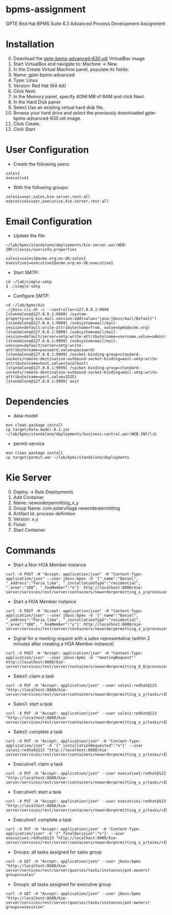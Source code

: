 # bpms-assignment
GPTE Red Hat BPMS Suite 6.3 Advanced Process Development Assignment

Installation
============
0. Download the [gpte-bpms-advanced-630.vdi](https://drive.google.com/open?id=0B8mmXW6hJKdiaVpndWxFV3Nmbkk) VirtualBox image
0. Start VirtualBox and navigate to: Machine → New.
0. In the Create Virtual Machine panel, populate its fields:
0. Name: gpte-bpms-advanced
0. Type: Linux
0. Version: Red Hat (64-bit)
0. Click Next.
0. In the Memory panel, specify 4096 MB of RAM and click Next.
0. In the Hard Disk panel:
0. Select Use an existing virtual hard disk file.
0. Browse your hard drive and select the previously downloaded gpte-bpms-advanced-630.vdi image.
0. Click Create.
0. Click Start.

User Configuration
==================
* Create the following users:
```
sales1
executive1
```
* With the following groups:
```
sales1=user,sales,kie-server,rest-all
executive1=user,executive,kie-server,rest-all
```

Email Configuration
===================
* Update the file: 
```
~/lab/bpms/standalone/deployments/kie-server.war/WEB-INF/classes/userinfo.properties
```
```
sales1=sales1@acme.org:en-UK:sales1
executive1=executive1@acme.org:en-UK:executive1
```

* Start SMTP:
```
cd ~/lab/simple-smtp
$ ./simple-smtp
```

* Configure SMTP:
```
cd ~/lab/bpms/bin
./jboss-cli.sh -c --controller=127.0.0.1:9999
[standalone@127.0.0.1:9999] /system-property=org.kie.mail.session:add(value="java:jboss/mail/Default")
[standalone@127.0.0.1:9999] /subsystem=mail/mail-session=default:write-attribute(name=from, value=bpms@acme.org)
[standalone@127.0.0.1:9999] /subsystem=mail/mail-session=default/server=smtp:write-attribute(name=username,value=admin)
[standalone@127.0.0.1:9999] /subsystem=mail/mail-session=default/server=smtp:write-attribute(name=password,value=password)
[standalone@127.0.0.1:9999] /socket-binding-group=standard-sockets/remote-destination-outbound-socket-binding=mail-smtp:write-attribute(name=host,value=localhost)
[standalone@127.0.0.1:9999] /socket-binding-group=standard-sockets/remote-destination-outbound-socket-binding=mail-smtp:write-attribute(name=port,value=2525)
[standalone@127.0.0.1:9999] exit
```

Dependencies
============
* data-model
```
mvn clean package install
cp target/data-model-0.1.jar ~/lab/bpms/standalone/deployments/business-central.war/WEB-INF/lib
```
* permit-service
```
mvn clean package install
cp target/permit.war ~/lab/bpms/standalone/deployments
```

Kie Server
==========
0. Deploy -> Rule Deployments
0. Add Container
0. Name: neworderpermitting_x_y
0. Group Name: com.solarvillage.neworderpermitting
0. Artifact Id: process-definition
0. Version: x.y
0. Finish
0. Start Container

Commands
========
* Start a Non HOA Member instance
```
curl -X POST -H "Accept: application/json" -H "Content-Type: application/json" --user jboss:bpms -d '{"_name":"Daniel", "_address":"Faria_lima", "_installationType":"residential", "_area":"100", "_hoaMember":"n"}' http://localhost:8080/kie-server/services/rest/server/containers/neworderpermitting_x_y/processes/com.solarvillage.neworderpermitting.NewOrderPermitting/instances
```

* Start a HOA Member instance
```
curl -X POST -H "Accept: application/json" -H "Content-Type: application/json" --user jboss:bpms -d '{"_name":"Daniel", "_address":"Faria_lima", "_installationType":"residential", "_area":"100", "_hoaMember":"y"}' http://localhost:8080/kie-server/services/rest/server/containers/neworderpermitting_x_y/processes/com.solarvillage.neworderpermitting.NewOrderPermitting/instances
```

* Signal for a meeting request with a sales representative (within 2 minutes after creating a HOA Member instance)
```
curl -X POST -H "Accept: application/json" -H "Content-Type: application/json" --user jboss:bpms -d '"meetingRequest"' http://localhost:8080/kie-server/services/rest/server/containers/neworderpermitting_0_8/processes/instances/14/signal/meetingRequest
```

* Sales1: claim a task
```
curl -X PUT -H "Accept: application/json" --user sales1:redhat@123 "http://localhost:8080/kie-server/services/rest/server/containers/neworderpermitting_x_y/tasks/<ID>/states/claimed"
```
* Sales1: start a task
```
curl -X PUT -H "Accept: application/json" --user sales1:redhat@123 "http://localhost:8080/kie-server/services/rest/server/containers/neworderpermitting_x_y/tasks/<ID>/states/started"
```
* Sales1: complete a task
```
curl -X PUT -H "Accept: application/json" -H "Content-Type: application/json" -d '{"_installationRequested":"n"}' --user sales1:redhat@123 "http://localhost:8080/kie-server/services/rest/server/containers/neworderpermitting_x_y/tasks/<ID>/states/completed"
```

* Executive1: claim a task
```
curl -X PUT -H "Accept: application/json" --user executive1:redhat@123 "http://localhost:8080/kie-server/services/rest/server/containers/neworderpermitting_x_y/tasks/<ID>/states/claimed"
```
* Executive1: start a task
```
curl -X PUT -H "Accept: application/json" --user executive1:redhat@123 "http://localhost:8080/kie-server/services/rest/server/containers/neworderpermitting_x_y/tasks/<ID>/states/started"
```
* Executive1: complete a task
```
curl -X PUT -H "Accept: application/json" -H "Content-Type: application/json" -d '{"_finalDecision":"n"}' --user executive1:redhat@123 "http://localhost:8080/kie-server/services/rest/server/containers/neworderpermitting_x_y/tasks/<ID>/states/completed"
```

* Groups: all tasks assigned for sales group
```
curl -X GET -H "Accept: application/json" --user jboss:bpms "http://localhost:8080/kie-server/services/rest/server/queries/tasks/instances/pot-owners?groups=sales"
```
* Groups: all tasks assigned for executive group
```
curl -X GET -H "Accept: application/json" --user jboss:bpms "http://localhost:8080/kie-server/services/rest/server/queries/tasks/instances/pot-owners?groups=executive"
```

